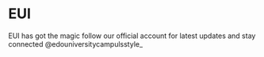 # EUI
EUI has got the magic follow our official account for latest updates and stay connected @edouniversitycampulsstyle_
